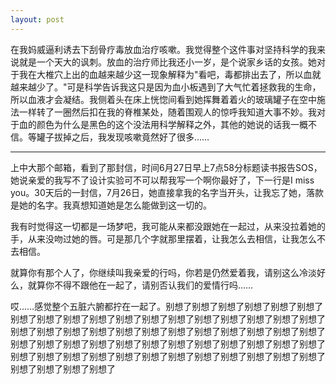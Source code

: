 ```yaml
---
layout: post
---
```

在我妈威逼利诱去下刮骨疗毒放血治疗咳嗽。我觉得整个这件事对坚持科学的我来说就是一个天大的讽刺。放血的治疗师比我还小一岁，是个说家乡话的女孩。她对于我在大椎穴上出的血越来越少这一现象解释为"看吧，毒都排出去了，所以血就越来越少了。"可是科学告诉我这只是因为血小板遇到了大气忙着拯救我的生命，所以血液才会凝结。我侧着头在床上恍惚间看到她挥舞着着火的玻璃罐子在空中施法一样转了一圈然后扣在我的脊椎某处，随着围观人的惊呼我知道大事不妙。我对于血的颜色为什么是黑色的这个没法用科学解释之外，其他的她说的话我一概不信。等罐子拔掉之后，我发现咳嗽竟然好了很多……

* * *

上中大那个邮箱，看到了那封信，时间6月27日早上7点58分标题读书报告SOS，她说亲爱的我写不了设计实验可不可以帮我写一个啊你最好了，下一行是I miss you。30天后的一封信，7月26日，她直接拿我的名字当开头，让我忘了她，落款是她的名字。我真想知道她是怎么能做到这一切的。

我有时觉得这一切都是一场梦吧，我可能从来都没跟她在一起过，从来没拉着她的手，从来没吻过她的唇。可是那几个字就那里摆着，让我怎么去相信，让我怎么不去相信。

就算你有那个人了，你继续叫我亲爱的行吗，你若是仍然爱着我，请别这么冷淡好么，就算你不得不跟他在一起了，请别否认我们的爱情行吗……

哎……感觉整个五脏六腑都拧在一起了。别想了别想了别想了别想了别想了别想了别想了别想了别想了别想了别想了别想了别想了别想了别想了别想了别想了别想了别想了别想了别想了别想了别想了别想了别想了别想了别想了别想了别想了别想了别想了别想了别想了别想了别想了别想了别想了别想了别想了别想了别想了别想了别想了别想了别想了别想了别想了别想了别想了别想了别想了别想了别想了别想了别想了别想了别想了别想了
